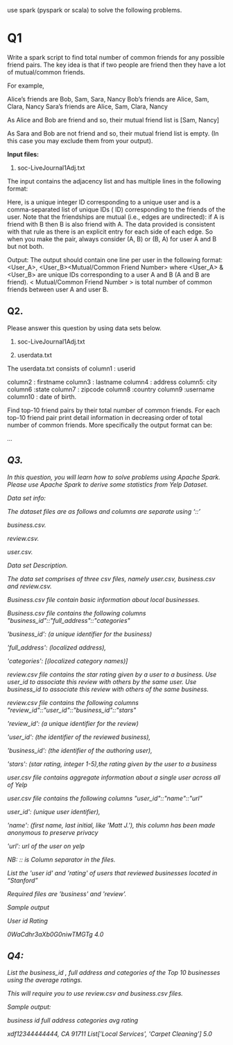 use spark (pyspark or scala) to solve the following problems.  

# Q1

Write a spark script to find total number of common friends for any possible friend pairs. The key idea is that if two people are friend then they have a lot of mutual/common friends.

For example,

Alice’s friends are Bob, Sam, Sara, Nancy Bob’s friends are Alice, Sam, Clara, Nancy Sara’s friends are Alice, Sam, Clara, Nancy



As Alice and Bob are friend and so, their mutual friend list is [Sam, Nancy]

As Sara and Bob are not friend and so, their mutual friend list is empty. (In this case you may exclude them from your output).



**Input files:**
1. soc-LiveJournal1Adj.txt 

The input contains the adjacency list and has multiple lines in the following format:

**<User><TAB><Friends>**

Here, <User> is a unique integer ID corresponding to a unique user and <Friends> is a comma-separated list of unique IDs (<User> ID) corresponding to the friends of the user. Note that the friendships are mutual (i.e., edges are undirected): if A is friend with B then B is also friend with A. The data provided is consistent with that rule as there is an explicit entry for each side of each edge. So when you make the pair, always consider (A, B) or (B, A) for user A and B but not both.

Output: The output should contain one line per user in the following format:
<User_A>, <User_B><TAB><Mutual/Common Friend Number> 
where <User_A> & <User_B> are unique IDs corresponding to a user A and B (A and B are friend). < Mutual/Common Friend Number > is total number of common friends between user A and user B.



## Q2.
Please answer this question by using data sets below.

1. soc-LiveJournal1Adj.txt

2. userdata.txt

The userdata.txt consists of column1 : userid

column2 : firstname column3 : lastname column4 : address column5: city column6 :state column7 : zipcode column8 :country column9 :username
column10 : date of birth.



Find top-10 friend pairs by their total number of common friends. For each top-10 friend pair print detail information in decreasing order of total number of common friends. More specifically the output format can be:

<Total number of Common Friends><TAB><First Name of User A><TAB><Last Name of User A> <TAB><address of User A><TAB><First Name of User B><TAB><Last Name of User B><TAB><address of User B>...

## Q3.

In this question, you will learn how to solve problems using Apache Spark. Please use Apache Spark to derive some statistics from Yelp Dataset.

Data set info:

The dataset files are as follows and columns are separate using ‘::’ 

business.csv.

review.csv.

user.csv.


Data set Description.

The data set comprises of three csv files, namely user.csv, business.csv and review.csv.  

Business.csv file contain basic information about local businesses. 

Business.csv file contains the following columns "business_id"::"full_address"::"categories"

'business_id': (a unique identifier for the business)

'full_address': (localized address), 

'categories': [(localized category names)]  

review.csv file contains the star rating given by a user to a business. Use user_id to associate this review with others by the same user. Use business_id to associate this review with others of the same business. 

review.csv file contains the following columns "review_id"::"user_id"::"business_id"::"stars"

 'review_id': (a unique identifier for the review)
 
 'user_id': (the identifier of the reviewed business), 
 
 'business_id': (the identifier of the authoring user), 
 
 'stars': (star rating, integer 1-5),the rating given by the user to a business

user.csv file contains aggregate information about a single user across all of Yelp

user.csv file contains the following columns "user_id"::"name"::"url"

user_id': (unique user identifier), 

'name': (first name, last initial, like 'Matt J.'), this column has been made anonymous to preserve privacy 

'url': url of the user on yelp


NB:    ::  is Column separator  in the files.

List the 'user id' and 'rating' of users that reviewed businesses located in “Stanford”

Required files are 'business'  and 'review'.

Sample output
                                                   
User id	Rating

0WaCdhr3aXb0G0niwTMGTg	4.0


## Q4:
List the  business_id , full address and categories of the Top 10 businesses using the average ratings.  

This will require you to use  review.csv and business.csv files.


Sample output:

business id               full address           categories                                    avg rating

xdf12344444444,      CA 91711       List['Local Services', 'Carpet Cleaning']	5.0



